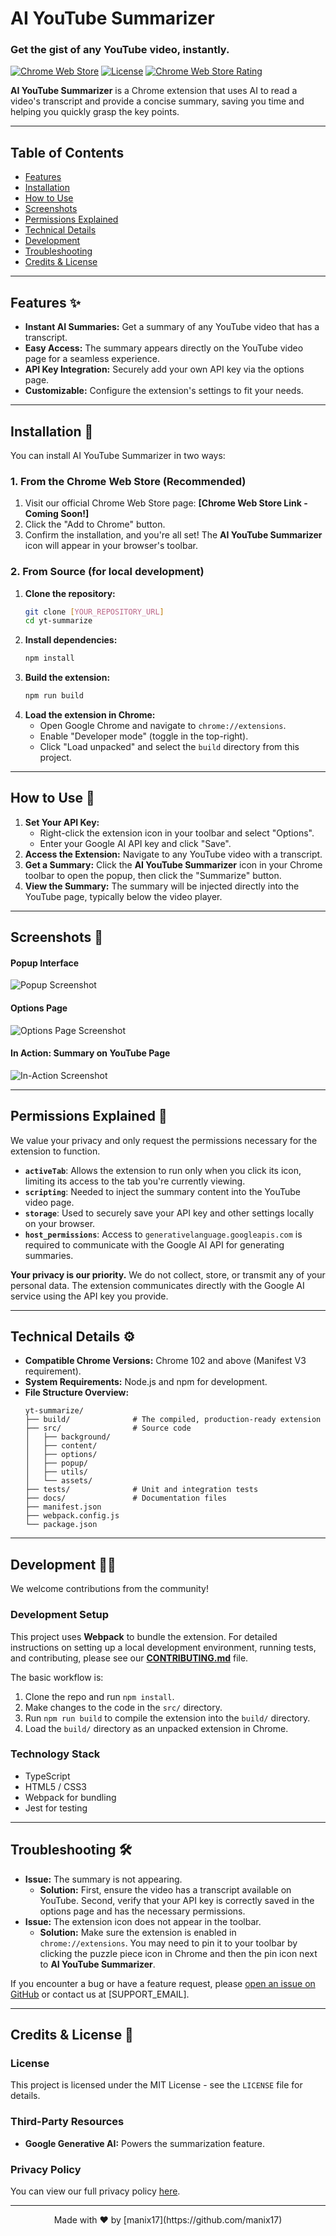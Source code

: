 # AI YouTube Summarizer

### Get the gist of any YouTube video, instantly.

[![Chrome Web Store](https://img.shields.io/chrome-web-store/v/[EXTENSION_ID]?style=for-the-badge)](https://chrome.google.com/webstore/detail/[STORE_LINK])
[![License](https://img.shields.io/badge/license-MIT-blue?style=for-the-badge)](LICENSE)
[![Chrome Web Store Rating](https://img.shields.io/chrome-web-store/rating/[EXTENSION_ID]?style=for-the-badge)](https://chrome.google.com/webstore/detail/[STORE_LINK])

<!-- Note: You'll need to get an [EXTENSION_ID] once you publish to the Chrome Web Store. -->

**AI YouTube Summarizer** is a Chrome extension that uses AI to read a video's transcript and provide a concise summary, saving you time and helping you quickly grasp the key points.

---

## Table of Contents

- [Features](#features-)
- [Installation](#installation-)
- [How to Use](#how-to-use-)
- [Screenshots](#screenshots-)
- [Permissions Explained](#permissions-explained-)
- [Technical Details](#technical-details-)
- [Development](#development-)
- [Troubleshooting](#troubleshooting-)
- [Credits & License](#credits--license-)

---

## Features ✨

- **Instant AI Summaries:** Get a summary of any YouTube video that has a transcript.
- **Easy Access:** The summary appears directly on the YouTube video page for a seamless experience.
- **API Key Integration:** Securely add your own API key via the options page.
- **Customizable:** Configure the extension's settings to fit your needs.

---

## Installation 🚀

You can install AI YouTube Summarizer in two ways:

### 1. From the Chrome Web Store (Recommended)

<!-- This section is ready for when you publish your extension. -->

1.  Visit our official Chrome Web Store page: **[Chrome Web Store Link - Coming Soon!]**
2.  Click the "Add to Chrome" button.
3.  Confirm the installation, and you're all set! The **AI YouTube Summarizer** icon will appear in your browser's toolbar.

### 2. From Source (for local development)

1.  **Clone the repository:**
    ```bash
    git clone [YOUR_REPOSITORY_URL]
    cd yt-summarize
    ```
2.  **Install dependencies:**
    ```bash
    npm install
    ```
3.  **Build the extension:**
    ```bash
    npm run build
    ```
4.  **Load the extension in Chrome:**
    - Open Google Chrome and navigate to `chrome://extensions`.
    - Enable "Developer mode" (toggle in the top-right).
    - Click "Load unpacked" and select the `build` directory from this project.

---

## How to Use 📖

1.  **Set Your API Key:**
    - Right-click the extension icon in your toolbar and select "Options".
    - Enter your Google AI API key and click "Save".
2.  **Access the Extension:** Navigate to any YouTube video with a transcript.
3.  **Get a Summary:** Click the **AI YouTube Summarizer** icon in your Chrome toolbar to open the popup, then click the "Summarize" button.
4.  **View the Summary:** The summary will be injected directly into the YouTube page, typically below the video player.

---

## Screenshots 📸

<!-- Visuals are key! Replace these placeholders with actual screenshots of your extension. -->

#### **Popup Interface**

<!-- A screenshot of your extension's main popup window. -->

![Popup Screenshot]([LINK_TO_POPUP_SCREENSHOT.PNG])

#### **Options Page**

<!-- A screenshot of your extension's options/settings page. -->

![Options Page Screenshot]([LINK_TO_OPTIONS_SCREENSHOT.PNG])

#### **In Action: Summary on YouTube Page**

<!-- A screenshot showing the summary injected on a YouTube page. -->

![In-Action Screenshot]([LINK_TO_IN_ACTION_SCREENSHOT.PNG])

---

## Permissions Explained 🔐

We value your privacy and only request the permissions necessary for the extension to function.

- **`activeTab`**: Allows the extension to run only when you click its icon, limiting its access to the tab you're currently viewing.
- **`scripting`**: Needed to inject the summary content into the YouTube video page.
- **`storage`**: Used to securely save your API key and other settings locally on your browser.
- **`host_permissions`**: Access to `generativelanguage.googleapis.com` is required to communicate with the Google AI API for generating summaries.

**Your privacy is our priority.** We do not collect, store, or transmit any of your personal data. The extension communicates directly with the Google AI service using the API key you provide.

---

## Technical Details ⚙️

- **Compatible Chrome Versions:** Chrome 102 and above (Manifest V3 requirement).
- **System Requirements:** Node.js and npm for development.
- **File Structure Overview:**
  ```
  yt-summarize/
  ├── build/              # The compiled, production-ready extension
  ├── src/                # Source code
  │   ├── background/
  │   ├── content/
  │   ├── options/
  │   ├── popup/
  │   ├── utils/
  │   └── assets/
  ├── tests/              # Unit and integration tests
  ├── docs/               # Documentation files
  ├── manifest.json
  ├── webpack.config.js
  └── package.json
  ```

---

## Development 👩‍💻

We welcome contributions from the community!

### Development Setup

This project uses **Webpack** to bundle the extension. For detailed instructions on setting up a local development environment, running tests, and contributing, please see our **[CONTRIBUTING.md](CONTRIBUTING.md)** file.

The basic workflow is:

1.  Clone the repo and run `npm install`.
2.  Make changes to the code in the `src/` directory.
3.  Run `npm run build` to compile the extension into the `build/` directory.
4.  Load the `build/` directory as an unpacked extension in Chrome.

### Technology Stack

- TypeScript
- HTML5 / CSS3
- Webpack for bundling
- Jest for testing

---

## Troubleshooting 🛠️

- **Issue:** The summary is not appearing.
  - **Solution:** First, ensure the video has a transcript available on YouTube. Second, verify that your API key is correctly saved in the options page and has the necessary permissions.
- **Issue:** The extension icon does not appear in the toolbar.
  - **Solution:** Make sure the extension is enabled in `chrome://extensions`. You may need to pin it to your toolbar by clicking the puzzle piece icon in Chrome and then the pin icon next to **AI YouTube Summarizer**.

If you encounter a bug or have a feature request, please [open an issue on GitHub]([LINK_TO_GITHUB_ISSUES]) or contact us at [SUPPORT_EMAIL].

---

## Credits & License 📜

### License

This project is licensed under the MIT License - see the `LICENSE` file for details.

<!-- You should create a file named 'LICENSE' and add the MIT license text to it. -->

### Third-Party Resources

- **Google Generative AI:** Powers the summarization feature.

### Privacy Policy

You can view our full privacy policy [here](PRIVACY_POLICY.md).

<!-- It's a good practice to create a PRIVACY_POLICY.md file. -->

---

<p align="center">Made with ❤️ by [manix17](https://github.com/manix17)</p>
